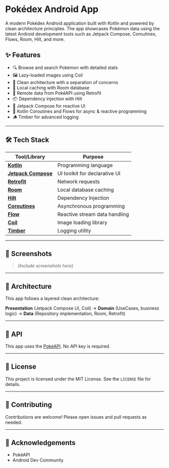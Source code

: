 # Pokédex Android App

A modern Pokédex Android application built with Kotlin and powered by clean architecture principles. The app showcases Pokémon data using the latest Android development tools such as Jetpack Compose, Coroutines, Flows, Room, Hilt, and more.

## ✨ Features

- 🔍 Browse and search Pokémon with detailed stats
- 🖼️ Lazy-loaded images using Coil
- 🧠 Clean architecture with a separation of concerns
- 💾 Local caching with Room database
- 🔌 Remote data from PokéAPI using Retrofit
- 📦 Dependency injection with Hilt
- 🧭 Jetpack Compose for reactive UI
- 🔁 Kotlin Coroutines and Flows for async & reactive programming
- 🪵 Timber for advanced logging

---

## 🛠️ Tech Stack

| Tool/Library     | Purpose                                      |
|------------------|----------------------------------------------|
| **[Kotlin](https://kotlinlang.org/)**       | Programming language                         |
| **[Jetpack Compose](https://developer.android.com/compose)** | UI toolkit for declarative UI             |
| **[Retrofit](https://square.github.io/retrofit/)**     | Network requests                             |
| **[Room](https://developer.android.com/training/data-storage/room)**         | Local database caching                       |
| **[Hilt](https://dagger.dev/hilt/)**         | Dependency Injection                         |
| **[Coroutines](https://kotlinlang.org/docs/coroutines-overview.html)**   | Asynchronous programming                     |
| **[Flow](https://kotlinlang.org/api/kotlinx.coroutines/kotlinx-coroutines-core/kotlinx.coroutines.flow/-flow/)**         | Reactive stream data handling                |
| **[Coil](https://coil-kt.github.io/coil/)**         | Image loading library                        |
| **[Timber](https://github.com/JakeWharton/timber)**       | Logging utility                              |

---

## 📸 Screenshots

> *(Include screenshots here)*

---

## 🧩 Architecture

This app follows a layered clean architecture:

**Presentation** (Jetpack Compose UI, Coil) &rarr; **Domain** (UseCases, business logic) &rarr; **Data** (Repository implementation, Room, Retrofit)

---

## 🔐 API
This app uses the [PokéAPI](https://pokeapi.co/). No API key is required.

---

## 📄 License
This project is licensed under the MIT License. See the `LICENSE` file for details.

---

## 🤝 Contributing
Contributions are welcome! Please open issues and pull requests as needed.

---

## 🙌 Acknowledgements
- PokéAPI
- Android Dev Community
